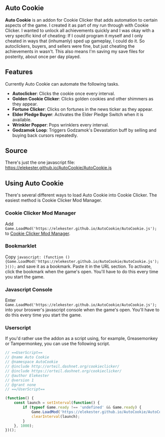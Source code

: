 ## Auto Cookie

**Auto Cookie** is an addon for Cookie Clicker that adds automation to certain aspects of the game. I created it as part of my run through with Cookie Clicker. I wanted to unlock all achievements quickly and I was okay with a very specific kind of cheating: If I could program it myself and I only cheated in ways that (inhumanly) sped up gameplay, I could do it. So autoclickers, buyers, and sellers were fine, but just cheating the achievements in wasn't. This also means I'm saving my save files for posterity, about once per day played.

## Features

Currently Auto Cookie can automate the following tasks.

* **Autoclicker**: Clicks the cookie once every interval.
* **Golden Cookie Clicker**: Clicks golden cookies and other shimmers as they appear.
* **Fortune Clicker**: Clicks on fortunes in the news ticker as they appear.
* **Elder Pledge Buyer**: Activates the Elder Pledge Switch when it is available.
* **Wrinkler Popper**: Pops wrinklers every interval.
* **Godzamok Loop**: Triggers Godzamok's Devastation buff by selling and buying back cursors repeatedly.

## Source

There's just the one javascript file: https://elekester.github.io/AutoCookie/AutoCookie.js

## Using Auto Cookie

There's several different ways to load Auto Cookie into Cookie Clicker. The easiest method is Cookie Clicker Mod Manager.

### Cookie Clicker Mod Manager

Add `Game.LoadMod('https://elekester.github.io/AutoCookie/AutoCookie.js');` to [Cookie Clicker Mod Manager](https://github.com/klattmose/CookieClickerModManager).

### Bookmarklet

Copy `javascript: (function () {Game.LoadMod('https://elekester.github.io/AutoCookie/AutoCookie.js');}());` and save it as a bookmark. Paste it in the URL section. To activate, click the bookmark when the game's open. You'll have to do this every time you start the game.

### Javascript Console

Enter `Game.LoadMod('https://elekester.github.io/AutoCookie/AutoCookie.js');` into your broswer's javascript console when the game's open. You'll have to do this every time you start the game.

### Userscript

If you'd rather use the addon as a script using, for example, Greasemonkey or Tampermonkey, you can use the following script.

```javascript
// ==UserScript==
// @name Auto Cookie
// @namespace AutoCookie
// @include http://orteil.dashnet.org/cookieclicker/
// @include https://orteil.dashnet.org/cookieclicker/
// @author Elekester
// @version 1
// @grant none
// ==/UserScript==

(function() {
    const launch = setInterval(function() {
        if (typeof Game.ready !== 'undefined' && Game.ready) {
            Game.LoadMod('https://elekester.github.io/AutoCookie/AutoCookie.js');
            clearInterval(launch);
        }
    }, 1000);
})();
```
